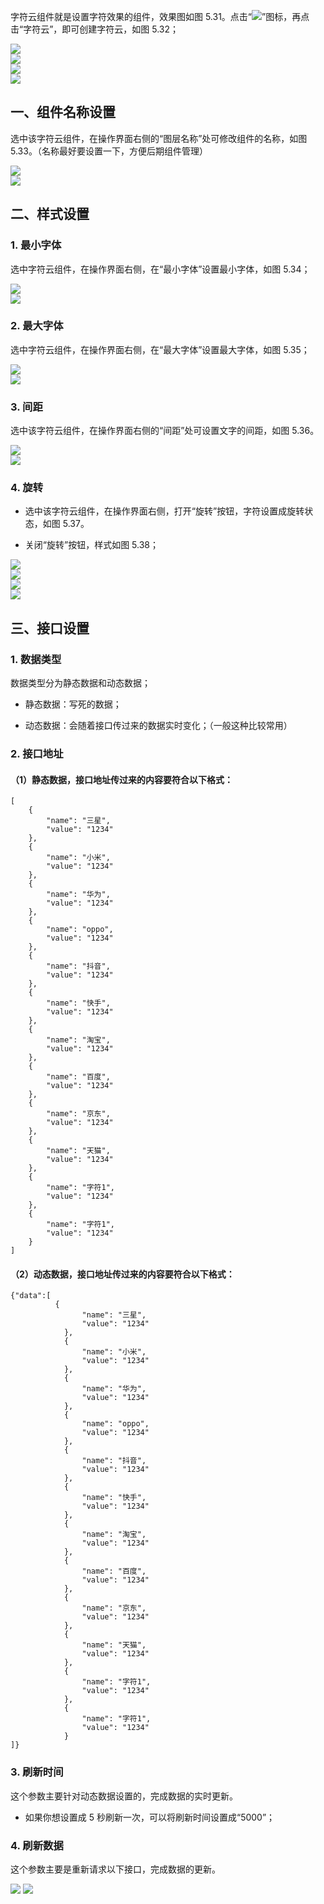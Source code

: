 字符云组件就是设置字符效果的组件，效果图如图 5.31。点击“![](https://img.kancloud.cn/55/0e/550e1fa654b4a55c19c65cfcc1813028_26x30.png)”图标，再点击“字符云”，即可创建字符云，如图 5.32；

![](https://img.kancloud.cn/f5/c8/f5c859746f9ed32510d0a57b96836306_878x482.png)  
![](https://img.kancloud.cn/df/8b/df8bebd9616ea2178aa3607ef499c0c3_802x50.png)  
![](https://img.kancloud.cn/50/3d/503d0b70f0aca495e52569852bd6b9eb_545x342.png)  
![](https://img.kancloud.cn/ab/f5/abf5ad5b0a1372786655d2b0afa9f715_800x41.png)

## **一、组件名称设置**

选中该字符云组件，在操作界面右侧的“图层名称”处可修改组件的名称，如图 5.33。（名称最好要设置一下，方便后期组件管理）

![](https://img.kancloud.cn/ff/ca/ffca751decc1eab827322d0da1125219_867x514.png)  
![](https://img.kancloud.cn/0e/10/0e108c5d0ce38a906419263150230279_795x44.png)

## **二、样式设置**

### 1\. 最小字体

选中字符云组件，在操作界面右侧，在“最小字体”设置最小字体，如图 5.34；

![](https://img.kancloud.cn/62/5c/625cba6586230c60b96549543d492753_858x485.png)  
![](https://img.kancloud.cn/3e/5e/3e5e389444fcc4f6459a655a3ea00d60_799x44.png)

### 2\. 最大字体

选中字符云组件，在操作界面右侧，在“最大字体”设置最大字体，如图 5.35；

![](https://img.kancloud.cn/5d/43/5d4367f2535c1d0be29134f63dfbfdeb_856x475.png)  
![](https://img.kancloud.cn/b0/35/b0356093cc6f9961082bc8146bd27f6c_795x42.png)

### 3\. 间距

选中该字符云组件，在操作界面右侧的“间距”处可设置文字的间距，如图 5.36。

![](https://img.kancloud.cn/16/68/1668657e5d086330f8d4f4278df13c8a_860x473.png)  
![](https://img.kancloud.cn/df/05/df053a5df798738f971f6b1925706142_796x45.png)

### 4\. 旋转

- 选中该字符云组件，在操作界面右侧，打开“旋转”按钮，字符设置成旋转状态，如图 5.37。

- 关闭“旋转”按钮，样式如图 5.38；

![](https://img.kancloud.cn/d4/8b/d48be66e0e7dd2f49d581690b6920f3d_853x471.png)  
![](https://img.kancloud.cn/b4/ae/b4ae0ebf39a56a628a063b697934ffbc_802x42.png)  
![](https://img.kancloud.cn/0a/f0/0af0036082c885d164fc1b63633b771e_988x664.png)  
![](https://img.kancloud.cn/50/ef/50efb62d9c6aafc6c660380d1063639b_802x35.png)

## **三、接口设置**

### 1\. 数据类型

数据类型分为静态数据和动态数据；

- 静态数据：写死的数据；

- 动态数据：会随着接口传过来的数据实时变化；（一般这种比较常用）

### 2\. 接口地址

#### （1）静态数据，接口地址传过来的内容要符合以下格式：

```
[
    {
        "name": "三星",
        "value": "1234"
    },
    {
        "name": "小米",
        "value": "1234"
    },
    {
        "name": "华为",
        "value": "1234"
    },
    {
        "name": "oppo",
        "value": "1234"
    },
    {
        "name": "抖音",
        "value": "1234"
    },
    {
        "name": "快手",
        "value": "1234"
    },
    {
        "name": "淘宝",
        "value": "1234"
    },
    {
        "name": "百度",
        "value": "1234"
    },
    {
        "name": "京东",
        "value": "1234"
    },
    {
        "name": "天猫",
        "value": "1234"
    },
    {
        "name": "字符1",
        "value": "1234"
    },
    {
        "name": "字符1",
        "value": "1234"
    }
]

```

#### （2）动态数据，接口地址传过来的内容要符合以下格式：

```
{"data":[
          {
                "name": "三星",
                "value": "1234"
            },
            {
                "name": "小米",
                "value": "1234"
            },
            {
                "name": "华为",
                "value": "1234"
            },
            {
                "name": "oppo",
                "value": "1234"
            },
            {
                "name": "抖音",
                "value": "1234"
            },
            {
                "name": "快手",
                "value": "1234"
            },
            {
                "name": "淘宝",
                "value": "1234"
            },
            {
                "name": "百度",
                "value": "1234"
            },
            {
                "name": "京东",
                "value": "1234"
            },
            {
                "name": "天猫",
                "value": "1234"
            },
            {
                "name": "字符1",
                "value": "1234"
            },
            {
                "name": "字符1",
                "value": "1234"
            }
]}

```

### 3\. 刷新时间

这个参数主要针对动态数据设置的，完成数据的实时更新。

- 如果你想设置成 5 秒刷新一次，可以将刷新时间设置成“5000”；

### 4\. 刷新数据

这个参数主要是重新请求以下接口，完成数据的更新。

![](images/screenshot_1622423153600.png)
![](https://img.kancloud.cn/2f/0a/2f0af4fe9aa38bf71dd8474c4afb20ff_795x34.png)
